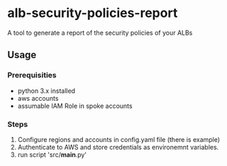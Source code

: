 # alb-security-policies-report
A tool to generate a report of the security policies of your ALBs

## Usage

### Prerequisities

- python 3.x installed
- aws accounts
- assumable IAM Role in spoke accounts

### Steps

1. Configure regions and accounts in config.yaml file (there is example)
2. Authenticate to AWS and store credentials as environemnt variables.
2. run script 'src/__main__.py'
